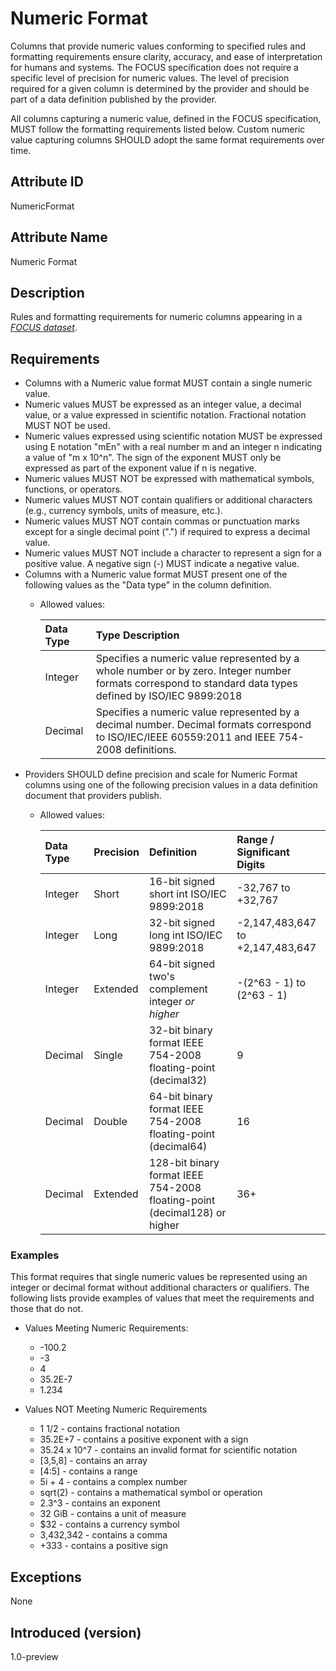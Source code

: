 # Numeric Format

Columns that provide numeric values conforming to specified rules and formatting requirements ensure clarity, accuracy, and ease of interpretation for humans and systems. The FOCUS specification does not require a specific level of precision for numeric values. The level of precision required for a given column is determined by the provider and should be part of a data definition published by the provider.

All columns capturing a numeric value, defined in the FOCUS specification, MUST follow the formatting requirements listed below. Custom numeric value capturing columns SHOULD adopt the same format requirements over time.

## Attribute ID

NumericFormat

## Attribute Name

Numeric Format

## Description

Rules and formatting requirements for numeric columns appearing in a [*FOCUS dataset*](#glossary:FOCUS-dataset).

## Requirements

* Columns with a Numeric value format MUST contain a single numeric value.
* Numeric values MUST be expressed as an integer value, a decimal value, or a value expressed in scientific notation. Fractional notation MUST NOT be used.
* Numeric values expressed using scientific notation MUST be expressed using E notation "mEn" with a real number m and an integer n indicating a value of "m x 10^n".   The sign of the exponent MUST only be expressed as part of the exponent value if n is negative.
* Numeric values MUST NOT be expressed with mathematical symbols, functions, or operators.
* Numeric values MUST NOT contain qualifiers or additional characters (e.g., currency symbols, units of measure, etc.).
* Numeric values MUST NOT contain commas or punctuation marks except for a single decimal point (".") if required to express a decimal value.
* Numeric values MUST NOT include a character to represent a sign for a positive value. A negative sign (-) MUST indicate a negative value.
* Columns with a Numeric value format MUST present one of the following values as the "Data type" in the column definition.
  * Allowed values:

    | Data Type | Type Description |
    |:----------|:-----------------|
    | Integer   | Specifies a numeric value represented by a whole number or by zero. Integer number formats correspond to standard data types defined by ISO/IEC 9899:2018 |
    | Decimal   | Specifies a numeric value represented by a decimal number. Decimal formats correspond to ISO/IEC/IEEE 60559:2011 and IEEE 754-2008 definitions. |
* Providers SHOULD define precision and scale for Numeric Format columns using one of the following precision values in a data definition document that providers publish.
  * Allowed values:

    | Data Type | Precision | Definition                                                                | Range / Significant Digits       |
    |:----------|:----------|:--------------------------------------------------------------------------|:---------------------------------|
    | Integer   | Short     | 16-bit signed short int ISO/IEC 9899:2018                                 | -32,767 to +32,767               |
    | Integer   | Long      | 32-bit signed long int ISO/IEC 9899:2018                                  | -2,147,483,647 to +2,147,483,647 |
    | Integer   | Extended  | 64-bit signed two's complement integer *or higher*                        | -(2^63 - 1) to (2^63 - 1)        |
    | Decimal   | Single    | 32-bit binary format IEEE 754-2008 floating-point (decimal32)             | 9                                |
    | Decimal   | Double    | 64-bit binary format IEEE 754-2008 floating-point (decimal64)             | 16                               |
    | Decimal   | Extended  | 128-bit binary format IEEE 754-2008 floating-point (decimal128) or higher | 36+                              |

### Examples

This format requires that single numeric values be represented using an integer or decimal format without additional characters or qualifiers. The following lists provide examples of values that meet the requirements and those that do not.

* Values Meeting Numeric Requirements:
  * -100.2
  * -3
  * 4
  * 35.2E-7
  * 1.234
  
* Values NOT Meeting Numeric Requirements
  * 1 1/2 - contains fractional notation
  * 35.2E+7 - contains a positive exponent with a sign
  * 35.24 x 10^7 - contains an invalid format for scientific notation
  * [3,5,8] - contains an array
  * [4:5] - contains a range
  * 5i + 4 - contains a complex number
  * sqrt(2) - contains a mathematical symbol or operation
  * 2.3^3 - contains an exponent
  * 32 GiB - contains a unit of measure
  * $32 - contains a currency symbol
  * 3,432,342 - contains a comma
  * +333 - contains a positive sign

## Exceptions

None

## Introduced (version)

1.0-preview
